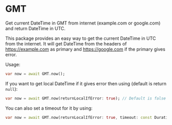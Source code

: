 # GMT

Get current DateTime in GMT from internet (example.com or google.com) and return DateTime in UTC.

This package provides an easy way to get the current DateTime in UTC from the internet. It will get DateTime from the headers of https://example.com as primary and https://google.com if the primary gives error.

Usage:

``` dart
var now = await GMT.now();
```

If you want to get local DateTime if it gives error then using (default is return `null`):

``` dart
var now = await GMT.now(returnLocalIfError: true); // Default is false
```

You can also set a timeout for it by using:

``` dart
var now = await GMT.now(returnLocalIfError: true, timeout: const Duration(seconds: 5)); // Default is false
```
